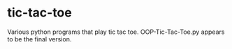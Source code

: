 # tic-tac-toe
Various python programs that play tic tac toe.
OOP-Tic-Tac-Toe.py appears to be the final version.
